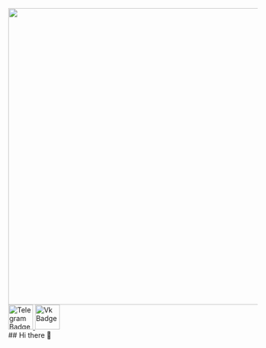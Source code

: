 <div id="header" align="center">
  <img src="https://i.giphy.com/media/v1.Y2lkPTc5MGI3NjExc2cxcmN0bmxsNjNsbWh6N21nbzQ3eHZhZmoweTFsOWw4ejNqeWduNyZlcD12MV9pbnRlcm5hbF9naWZfYnlfaWQmY3Q9Zw/ZpmxRuLshtGVy/giphy.gif" width="600"/>
</div>
<div id="badges">
  <a href="https://t.me/MJeY19">
    <img src="https://img.shields.io/badge/-telegram-red?color=white&logo=telegram&logoColor=black" height='50'  alt="Telegram Badge"/>
  </a>
  <a href="https://vk.com/ce3ar2">
    <img src="https://img.shields.io/badge/-Vkontakte-003f5c?style=for-the-badge&logo=Vk" height='50' alt="Vk Badge"/>
  </a>
</div>
## Hi there 👋

<!--
**Mjey19/Mjey19** is a ✨ _special_ ✨ repository because its `README.md` (this file) appears on your GitHub profile.

Here are some ideas to get you started:

- 🔭 I’m currently working on ...
- 🌱 I’m currently learning ...
- 👯 I’m looking to collaborate on ...
- 🤔 I’m looking for help with ...
- 💬 Ask me about ...
- 📫 How to reach me: ...
- 😄 Pronouns: ...
- ⚡ Fun fact: ...
-->
